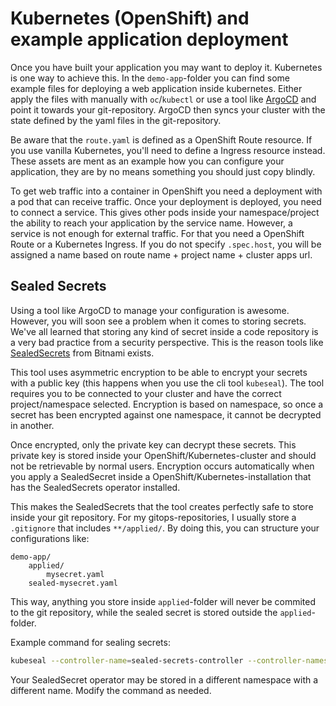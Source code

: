 # Kubernetes (OpenShift) and example application deployment
Once you have built your application you may want to deploy it.
Kubernetes is one way to achieve this. In the `demo-app`-folder you can find some example files for deploying a web application inside kubernetes.
Either apply the files with manually with `oc`/`kubectl` or use a tool like [ArgoCD](https://argo-cd.readthedocs.io/en/stable/) and point it towards your git-repository. ArgoCD then syncs your cluster with the state defined by the yaml files in the git-repository.

Be aware that the `route.yaml` is defined as a OpenShift Route resource. If you use vanilla Kubernetes, you'll need to define a Ingress resource instead.
These assets are ment as an example how you can configure your application, they are by no means something you should just copy blindly.

To get web traffic into a container in OpenShift you need a deployment with a pod that can receive traffic. Once your deployment is deployed, you need to connect a service. This gives other pods inside your namespace/project the ability to reach your application by the service name. However, a service is not enough for external traffic. For that you need a OpenShift Route or a Kubernetes Ingress. If you do not specify `.spec.host`, you will be assigned a name based on route name + project name + cluster apps url.

## Sealed Secrets
Using a tool like ArgoCD to manage your configuration is awesome. However, you will soon see a problem when it comes to storing secrets. We've all learned that storing any kind of secret inside a code repository is a very bad practice from a security perspective. This is the reason tools like [SealedSecrets](https://github.com/bitnami-labs/sealed-secrets) from Bitnami exists.

This tool uses asymmetric encryption to be able to encrypt your secrets with a public key (this happens when you use the cli tool `kubeseal`).
The tool requires you to be connected to your cluster and have the correct project/namespace selected. Encryption is based on namespace, so once a secret has been encrypted against one namespace, it cannot be decrypted in another.

Once encrypted, only the private key can decrypt these secrets. This private key is stored inside your OpenShift/Kubernetes-cluster and should not be retrievable by normal users. Encryption occurs automatically when you apply a SealedSecret inside a OpenShift/Kubernetes-installation that has the SealedSecrets operator installed.

This makes the SealedSecrets that the tool creates perfectly safe to store inside your git repository. For my gitops-repositories, I usually store a `.gitignore` that includes `**/applied/`. By doing this, you can structure your configurations like:
```
demo-app/
    applied/
        mysecret.yaml
    sealed-mysecret.yaml
```
This way, anything you store inside `applied`-folder will never be commited to the git repository, while the sealed secret is stored outside the `applied`-folder.

Example command for sealing secrets:
```bash
kubeseal --controller-name=sealed-secrets-controller --controller-namespace=sealed-secrets -o yaml < applied/mysecret.yaml > secret-mysecret.yaml
```
Your SealedSecret operator may be stored in a different namespace with a different name. Modify the command as needed.